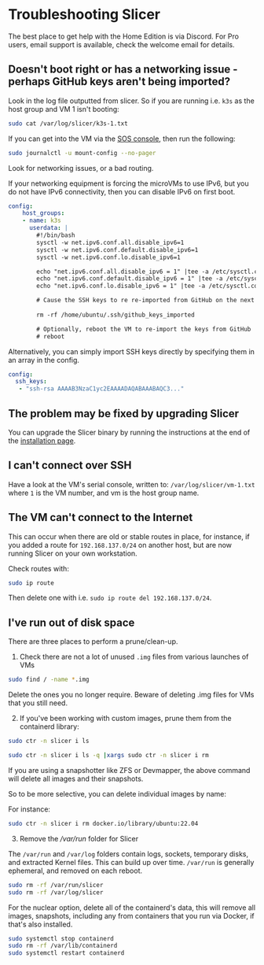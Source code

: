 # Troubleshooting Slicer

The best place to get help with the Home Edition is via Discord. For Pro users, email support is available, check the welcome email for details.

## Doesn't boot right or has a networking issue - perhaps GitHub keys aren't being imported?

Look in the log file outputted from slicer. So if you are running i.e. `k3s` as the host group and VM 1 isn't booting:

```bash
sudo cat /var/log/slicer/k3s-1.txt
```

If you can get into the VM via the [SOS console](/reference/sos), then run the following:

```bash
sudo journalctl -u mount-config --no-pager
```

Look for networking issues, or a bad routing.

If your networking equipment is forcing the microVMs to use IPv6, but you do not have IPv6 connectivity, then you can disable IPv6 on first boot.

```yaml
config:
    host_groups:
    - name: k3s
      userdata: |
        #!/bin/bash
        sysctl -w net.ipv6.conf.all.disable_ipv6=1
        sysctl -w net.ipv6.conf.default.disable_ipv6=1
        sysctl -w net.ipv6.conf.lo.disable_ipv6=1

        echo "net.ipv6.conf.all.disable_ipv6 = 1" |tee -a /etc/sysctl.conf
        echo "net.ipv6.conf.default.disable_ipv6 = 1" |tee -a /etc/sysctl.conf
        echo "net.ipv6.conf.lo.disable_ipv6 = 1" |tee -a /etc/sysctl.conf

        # Cause the SSH keys to re re-imported from GitHub on the next boot
        
        rm -rf /home/ubuntu/.ssh/github_keys_imported

        # Optionally, reboot the VM to re-import the keys from GitHub
        # reboot
```

Alternatively, you can simply import SSH keys directly by specifying them in an array in the config.

```yaml
config:
  ssh_keys:
   - "ssh-rsa AAAAB3NzaC1yc2EAAAADAQABAAABAQC3..."
```

## The problem may be fixed by upgrading Slicer

You can upgrade the Slicer binary by running the instructions at the end of the [installation page](/getting-started/install).

## I can't connect over SSH

Have a look at the VM's serial console, written to: `/var/log/slicer/vm-1.txt` where `1` is the VM number, and vm is the host group name. 

## The VM can't connect to the Internet

This can occur when there are old or stable routes in place, for instance, if you added a route for `192.168.137.0/24` on another host, but are now running Slicer on your own workstation.

Check routes with:

```bash
sudo ip route
```

Then delete one with i.e. `sudo ip route del 192.168.137.0/24`.

## I've run out of disk space

There are three places to perform a prune/clean-up.

1. Check there are not a lot of unused `.img` files from various launches of VMs

```bash
sudo find / -name *.img
```

Delete the ones you no longer require. Beware of deleting .img files for VMs that you still need.

2. If you've been working with custom images, prune them from the containerd library:

```bash
sudo ctr -n slicer i ls

sudo ctr -n slicer i ls -q |xargs sudo ctr -n slicer i rm
```

If you are using a snapshotter like ZFS or Devmapper, the above command will delete all images and their snapshots.

So to be more selective, you can delete individual images by name:

For instance:

```bash
sudo ctr -n slicer i rm docker.io/library/ubuntu:22.04
```

3. Remove the */var/run* folder for Slicer

The `/var/run` and `/var/log` folders contain logs, sockets, temporary disks, and extracted Kernel files. This can build up over time. `/var/run` is generally ephemeral, and removed on each reboot.

```bash
sudo rm -rf /var/run/slicer
sudo rm -rf /var/log/slicer
```

For the nuclear option, delete all of the containerd's data, this will remove all images, snapshots, including any from containers that you run via Docker, if that's also installed.

```bash
sudo systemctl stop containerd
sudo rm -rf /var/lib/containerd
sudo systemctl restart containerd
```

